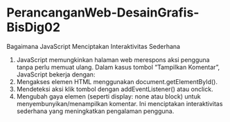 # PerancanganWeb-DesainGrafis-BisDig02
Bagaimana JavaScript Menciptakan Interaktivitas Sederhana
1. JavaScript memungkinkan halaman web merespons aksi pengguna tanpa perlu memuat ulang. Dalam kasus tombol “Tampilkan Komentar”, JavaScript bekerja dengan:
2. Mengakses elemen HTML menggunakan document.getElementById().
3. Mendeteksi aksi klik tombol dengan addEventListener() atau onclick.
4. Mengubah gaya elemen (seperti display: none atau block) untuk menyembunyikan/menampilkan komentar.
Ini menciptakan interaktivitas sederhana yang meningkatkan pengalaman pengguna.
